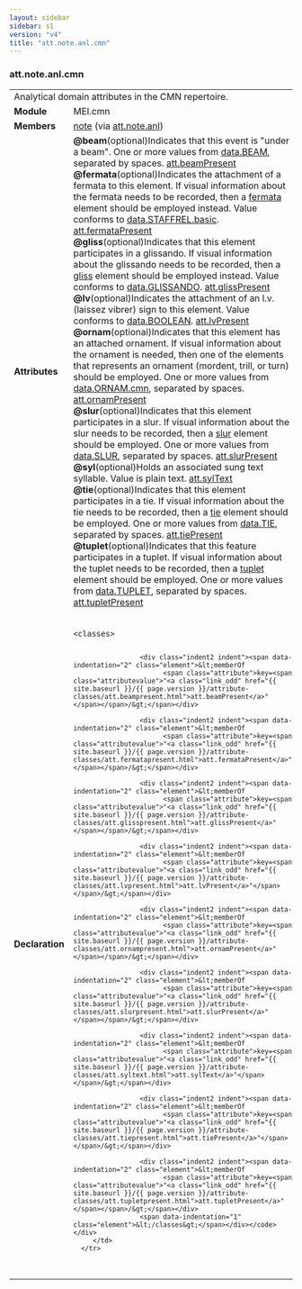 ```yaml
---
layout: sidebar
sidebar: s1
version: "v4"
title: "att.note.anl.cmn"
---
```

<div class="classSpec att">
   <h3 id="att.note.anl.cmn">att.note.anl.cmn</h3>
   <table class="wovenodd">
      <tr>
         <td colspan="2" class="wovenodd-col2">Analytical domain attributes in the CMN repertoire.</td>
      </tr>
      <tr>
         <td class="wovenodd-col1"><strong>Module</strong></td>
         <td class="wovenodd-col2">MEI.cmn</td>
      </tr>
      <tr>
         <td class="wovenodd-col1"><strong>Members</strong></td>
         <td class="wovenodd-col2">
            <div class="parent">
               <div><a class="link_odd_elementSpec" href="{{ site.baseurl }}/{{ page.version }}/elements/note.html">note</a><span> (via <a class="link_odd_classSpec" href="{{ site.baseurl }}/{{ page.version }}/attribute-classes/att.note.anl.html">att.note.anl</a>)</span></div>
            </div>
         </td>
      </tr>
      <tr>
         <td class="wovenodd-col1"><strong>Attributes</strong></td>
         <td class="wovenodd-col2">
            <div class="attributeDef"><span class="attribute"><strong>@beam</strong></span><span class="attributeUsage">(optional)</span><span class="attributeDesc">Indicates that this event is "under a beam".</span>
               One or more values from <a class="link_odd_classSpec" href="{{ site.baseurl }}/{{ page.version }}/data-types/data.beam.html">data.BEAM</a>, separated by spaces.
               <span class="attributeClasses"><a class="link_odd" href="{{ site.baseurl }}/{{ page.version }}/attribute-classes/att.beampresent.html">att.beamPresent</a></span></div>
            <div class="attributeDef"><span class="attribute"><strong>@fermata</strong></span><span class="attributeUsage">(optional)</span><span class="attributeDesc">Indicates the attachment of a fermata to this element. If visual information about
                  the
                  fermata needs to be recorded, then a <a class="link_odd_elementSpec" href="{{ site.baseurl }}/{{ page.version }}/elements/fermata.html">fermata</a> element should be
                  employed instead.</span>
               Value conforms to <a class="link_odd_classSpec" href="{{ site.baseurl }}/{{ page.version }}/data-types/data.staffrel.basic.html">data.STAFFREL.basic</a>.
               <span class="attributeClasses"><a class="link_odd" href="{{ site.baseurl }}/{{ page.version }}/attribute-classes/att.fermatapresent.html">att.fermataPresent</a></span></div>
            <div class="attributeDef"><span class="attribute"><strong>@gliss</strong></span><span class="attributeUsage">(optional)</span><span class="attributeDesc">Indicates that this element participates in a glissando. If visual information about
                  the glissando needs to be recorded, then a <a class="link_odd_elementSpec" href="{{ site.baseurl }}/{{ page.version }}/elements/gliss.html">gliss</a> element should be
                  employed instead.</span>
               Value conforms to <a class="link_odd_classSpec" href="{{ site.baseurl }}/{{ page.version }}/data-types/data.glissando.html">data.GLISSANDO</a>.
               <span class="attributeClasses"><a class="link_odd" href="{{ site.baseurl }}/{{ page.version }}/attribute-classes/att.glisspresent.html">att.glissPresent</a></span></div>
            <div class="attributeDef"><span class="attribute"><strong>@lv</strong></span><span class="attributeUsage">(optional)</span><span class="attributeDesc">Indicates the attachment of an l.v. (laissez vibrer) sign to this element.</span>
               Value conforms to <a class="link_odd_classSpec" href="{{ site.baseurl }}/{{ page.version }}/data-types/data.boolean.html">data.BOOLEAN</a>.
               <span class="attributeClasses"><a class="link_odd" href="{{ site.baseurl }}/{{ page.version }}/attribute-classes/att.lvpresent.html">att.lvPresent</a></span></div>
            <div class="attributeDef"><span class="attribute"><strong>@ornam</strong></span><span class="attributeUsage">(optional)</span><span class="attributeDesc">Indicates that this element has an attached ornament. If visual information about
                  the
                  ornament is needed, then one of the elements that represents an ornament (mordent,
                  trill,
                  or turn) should be employed.</span>
               One or more values from <a class="link_odd_classSpec" href="{{ site.baseurl }}/{{ page.version }}/data-types/data.ornam.cmn.html">data.ORNAM.cmn</a>, separated by spaces.
               <span class="attributeClasses"><a class="link_odd" href="{{ site.baseurl }}/{{ page.version }}/attribute-classes/att.ornampresent.html">att.ornamPresent</a></span></div>
            <div class="attributeDef"><span class="attribute"><strong>@slur</strong></span><span class="attributeUsage">(optional)</span><span class="attributeDesc">Indicates that this element participates in a slur. If visual information about the
                  slur needs to be recorded, then a <a class="link_odd_elementSpec" href="{{ site.baseurl }}/{{ page.version }}/elements/slur.html">slur</a> element should be
                  employed.</span>
               One or more values from <a class="link_odd_classSpec" href="{{ site.baseurl }}/{{ page.version }}/data-types/data.slur.html">data.SLUR</a>, separated by spaces.
               <span class="attributeClasses"><a class="link_odd" href="{{ site.baseurl }}/{{ page.version }}/attribute-classes/att.slurpresent.html">att.slurPresent</a></span></div>
            <div class="attributeDef"><span class="attribute"><strong>@syl</strong></span><span class="attributeUsage">(optional)</span><span class="attributeDesc">Holds an associated sung text syllable.</span>
               Value is plain text.
               <span class="attributeClasses"><a class="link_odd" href="{{ site.baseurl }}/{{ page.version }}/attribute-classes/att.syltext.html">att.sylText</a></span></div>
            <div class="attributeDef"><span class="attribute"><strong>@tie</strong></span><span class="attributeUsage">(optional)</span><span class="attributeDesc">Indicates that this element participates in a tie. If visual information about the
                  tie
                  needs to be recorded, then a <a class="link_odd_elementSpec" href="{{ site.baseurl }}/{{ page.version }}/elements/tie.html">tie</a> element should be employed.</span>
               One or more values from <a class="link_odd_classSpec" href="{{ site.baseurl }}/{{ page.version }}/data-types/data.tie.html">data.TIE</a>, separated by spaces.
               <span class="attributeClasses"><a class="link_odd" href="{{ site.baseurl }}/{{ page.version }}/attribute-classes/att.tiepresent.html">att.tiePresent</a></span></div>
            <div class="attributeDef"><span class="attribute"><strong>@tuplet</strong></span><span class="attributeUsage">(optional)</span><span class="attributeDesc">Indicates that this feature participates in a tuplet. If visual information about
                  the
                  tuplet needs to be recorded, then a <a class="link_odd_elementSpec" href="{{ site.baseurl }}/{{ page.version }}/elements/tuplet.html">tuplet</a> element should be
                  employed.</span>
               One or more values from <a class="link_odd_classSpec" href="{{ site.baseurl }}/{{ page.version }}/data-types/data.tuplet.html">data.TUPLET</a>, separated by spaces.
               <span class="attributeClasses"><a class="link_odd" href="{{ site.baseurl }}/{{ page.version }}/attribute-classes/att.tupletpresent.html">att.tupletPresent</a></span></div>
         </td>
      </tr>
      <tr>
         <td class="wovenodd-col1"><strong>Declaration</strong></td>
         <td class="wovenodd-col2">
            <div class="code" xml:space="preserve" data-lang="ODD"><code>
                  <div class="indent1 indent"><span data-indentation="1" class="element">&lt;classes&gt;</span>
                     
                     <div class="indent2 indent"><span data-indentation="2" class="element">&lt;memberOf
                           <span class="attribute">key=<span class="attributevalue">"<a class="link_odd" href="{{ site.baseurl }}/{{ page.version }}/attribute-classes/att.beampresent.html">att.beamPresent</a>"</span></span>/&gt;</span></div>
                     
                     <div class="indent2 indent"><span data-indentation="2" class="element">&lt;memberOf
                           <span class="attribute">key=<span class="attributevalue">"<a class="link_odd" href="{{ site.baseurl }}/{{ page.version }}/attribute-classes/att.fermatapresent.html">att.fermataPresent</a>"</span></span>/&gt;</span></div>
                     
                     <div class="indent2 indent"><span data-indentation="2" class="element">&lt;memberOf
                           <span class="attribute">key=<span class="attributevalue">"<a class="link_odd" href="{{ site.baseurl }}/{{ page.version }}/attribute-classes/att.glisspresent.html">att.glissPresent</a>"</span></span>/&gt;</span></div>
                     
                     <div class="indent2 indent"><span data-indentation="2" class="element">&lt;memberOf
                           <span class="attribute">key=<span class="attributevalue">"<a class="link_odd" href="{{ site.baseurl }}/{{ page.version }}/attribute-classes/att.lvpresent.html">att.lvPresent</a>"</span></span>/&gt;</span></div>
                     
                     <div class="indent2 indent"><span data-indentation="2" class="element">&lt;memberOf
                           <span class="attribute">key=<span class="attributevalue">"<a class="link_odd" href="{{ site.baseurl }}/{{ page.version }}/attribute-classes/att.ornampresent.html">att.ornamPresent</a>"</span></span>/&gt;</span></div>
                     
                     <div class="indent2 indent"><span data-indentation="2" class="element">&lt;memberOf
                           <span class="attribute">key=<span class="attributevalue">"<a class="link_odd" href="{{ site.baseurl }}/{{ page.version }}/attribute-classes/att.slurpresent.html">att.slurPresent</a>"</span></span>/&gt;</span></div>
                     
                     <div class="indent2 indent"><span data-indentation="2" class="element">&lt;memberOf
                           <span class="attribute">key=<span class="attributevalue">"<a class="link_odd" href="{{ site.baseurl }}/{{ page.version }}/attribute-classes/att.syltext.html">att.sylText</a>"</span></span>/&gt;</span></div>
                     
                     <div class="indent2 indent"><span data-indentation="2" class="element">&lt;memberOf
                           <span class="attribute">key=<span class="attributevalue">"<a class="link_odd" href="{{ site.baseurl }}/{{ page.version }}/attribute-classes/att.tiepresent.html">att.tiePresent</a>"</span></span>/&gt;</span></div>
                     
                     <div class="indent2 indent"><span data-indentation="2" class="element">&lt;memberOf
                           <span class="attribute">key=<span class="attributevalue">"<a class="link_odd" href="{{ site.baseurl }}/{{ page.version }}/attribute-classes/att.tupletpresent.html">att.tupletPresent</a>"</span></span>/&gt;</span></div>
                     <span data-indentation="1" class="element">&lt;/classes&gt;</span></div></code></div>
         </td>
      </tr>
   </table>
</div>